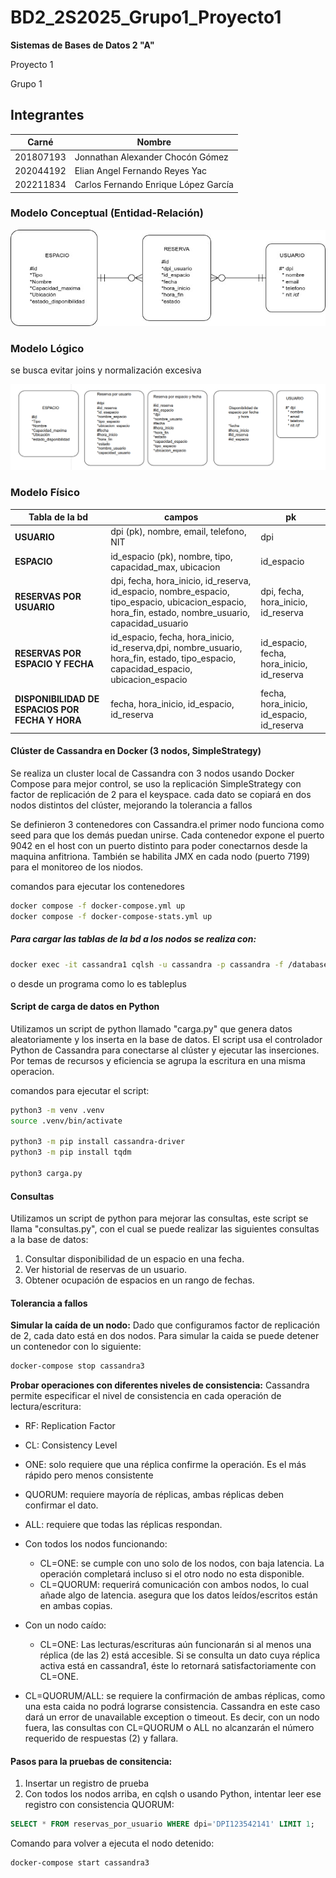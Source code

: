 # BD2_2S2025_Grupo1_Proyecto1

**Sistemas de Bases de Datos 2 "A"**

Proyecto 1

Grupo 1

## Integrantes

| Carné     | Nombre                               |
| --------- | ------------------------------------ |
| 201807193 | Jonnathan Alexander Chocón Gómez     |
| 202044192 | Elian Angel Fernando Reyes Yac       |
| 202211834 | Carlos Fernando Enrique López García |

### Modelo Conceptual (Entidad-Relación)

![alt text](imgs/cocneptual.jpg)

### Modelo Lógico

se busca evitar joins y normalización excesiva

![alt text](imgs/logico.png)

### Modelo Físico

| Tabla de la bd                                  | campos                                                                                                                                                | pk                                         |
| ----------------------------------------------- | ----------------------------------------------------------------------------------------------------------------------------------------------------- | ------------------------------------------ |
| **USUARIO**                                     | dpi (pk), nombre, email, telefono, NIT                                                                                                                | dpi                                        |
| **ESPACIO**                                     | id_espacio (pk), nombre, tipo, capacidad_max, ubicacion                                                                                               | id_espacio                                 |
| **RESERVAS POR USUARIO**                        | dpi, fecha, hora_inicio, id_reserva, id_espacio, nombre_espacio, tipo_espacio, ubicacion_espacio, hora_fin, estado, nombre_usuario, capacidad_usuario | dpi, fecha, hora_inicio, id_reserva        |
| **RESERVAS POR ESPACIO Y FECHA**                | id_espacio, fecha, hora_inicio, id_reserva,dpi, nombre_usuario, hora_fin, estado, tipo_espacio, capacidad_espacio, ubicacion_espacio                  | id_espacio, fecha, hora_inicio, id_reserva |
| **DISPONIBILIDAD DE ESPACIOS POR FECHA Y HORA** | fecha, hora_inicio, id_espacio, id_reserva                                                                                                            | fecha, hora_inicio, id_espacio, id_reserva |

#### Clúster de Cassandra en Docker (3 nodos, SimpleStrategy)

Se realiza un cluster local de Cassandra con 3 nodos usando Docker Compose para mejor control, se uso la replicación SimpleStrategy con factor de replicación de 2 para el keyspace​. cada dato se copiará en dos nodos distintos del clúster, mejorando la tolerancia a fallos

Se definieron 3 contenedores con Cassandra.el primer nodo funciona como seed para que los demás puedan unirse. Cada contenedor expone el puerto 9042 en el host con un puerto distinto para poder conectarnos desde la maquina anfitriona. También se habilita JMX en cada nodo (puerto 7199) para el monitoreo de los niodos.

comandos para ejecutar los contenedores

```bash
docker compose -f docker-compose.yml up
docker compose -f docker-compose-stats.yml up
```

##### Para cargar las tablas de la bd a los nodos se realiza con:

```bash
docker exec -it cassandra1 cqlsh -u cassandra -p cassandra -f /database/ddl.cql
```

o desde un programa como lo es tableplus

#### Script de carga de datos en Python

Utilizamos un script de python llamado "carga.py" que genera datos aleatoriamente y los inserta en la base de datos. El script usa el controlador Python de Cassandra para conectarse al clúster y ejecutar las inserciones. Por temas de recursos y eficiencia se agrupa la escritura en una misma operacion.

comandos para ejecutar el script:

```bash
python3 -m venv .venv
source .venv/bin/activate

python3 -m pip install cassandra-driver
python3 -m pip install tqdm

python3 carga.py
```

#### Consultas

Utilizamos un script de python para mejorar las consultas, este script se llama "consultas.py", con el cual se puede realizar las siguientes consultas a la base de datos:

1. Consultar disponibilidad de un espacio en una fecha.
2. Ver historial de reservas de un usuario.
3. Obtener ocupación de espacios en un rango de fechas.

#### Tolerancia a fallos

**Simular la caída de un nodo:** Dado que configuramos factor de replicación de 2, cada dato está en dos nodos. Para simular la caida se puede detener un contenedor con lo siguiente:

```bash
docker-compose stop cassandra3
```

**Probar operaciones con diferentes niveles de consistencia:** Cassandra permite especificar el nivel de consistencia en cada operación de lectura/escritura:

- RF: Replication Factor
- CL: Consistency Level

- ONE: solo requiere que una réplica confirme la operación. Es el más rápido pero menos consistente
- QUORUM: requiere mayoría de réplicas, ambas réplicas deben confirmar el dato.
- ALL: requiere que todas las réplicas respondan.

- Con todos los nodos funcionando:

  - CL=ONE: se cumple con uno solo de los nodos, con baja latencia. La operación completará incluso si el otro nodo no esta disponible.
  - CL=QUORUM: requerirá comunicación con ambos nodos, lo cual añade algo de latencia. asegura que los datos leídos/escritos están en ambas copias.

- Con un nodo caído:

  - CL=ONE: Las lecturas/escrituras aún funcionarán si al menos una réplica (de las 2) está accesible. Si se consulta un dato cuya réplica activa está en cassandra1, éste lo retornará satisfactoriamente con CL=ONE.

- CL=QUORUM/ALL: se requiere la confirmación de ambas réplicas, como una esta caida no podrá lograrse consistencia. Cassandra en este caso dará un error de unavailable exception o timeout. Es decir, con un nodo fuera, las consultas con CL=QUORUM o ALL no alcanzarán el número requerido de respuestas (2) y fallara.

#### Pasos para la pruebas de consitencia:

1. Insertar un registro de prueba
2. Con todos los nodos arriba, en cqlsh o usando Python, intentar leer ese registro con consistencia QUORUM:

```sql
SELECT * FROM reservas_por_usuario WHERE dpi='DPI123542141' LIMIT 1;
```

Comando para volver a ejecuta el nodo detenido:

```bash
docker-compose start cassandra3
```
